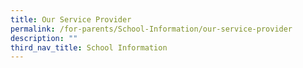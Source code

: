 ```yaml
---
title: Our Service Provider
permalink: /for-parents/School-Information/our-service-provider
description: ""
third_nav_title: School Information
---
```

